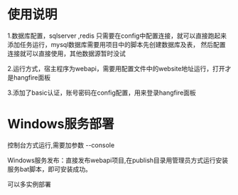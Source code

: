 使用说明
====
1.数据库配置，sqlserver ,redis 只需要在config中配置连接，就可以直接跑起来添加任务运行，mysql数据库需要用项目中的脚本先创建数据库及表，
然后配置连接就可以直接使用，其他数据源暂时没试

2.运行方式，宿主程序为webapi，需要用配置文件中的website地址运行，打开才是hangfire面板

3.添加了basic认证，账号密码在config配置，用来登录hangfire面板

Windows服务部署
====
控制台方式运行,需要加参数 --console

Windows服务发布：直接发布webapi项目,在publish目录用管理员方式运行安装服务bat脚本，即可安装成功。

可以多实例部署
